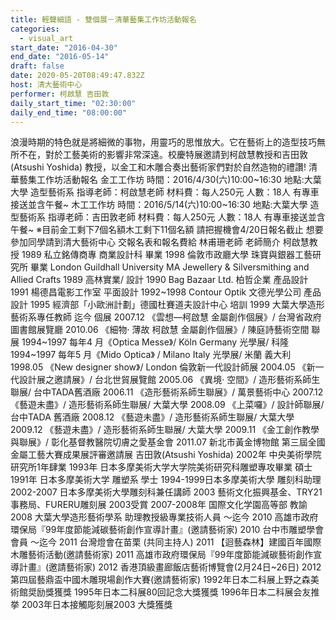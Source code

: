 ```yaml
---
title: 輕聲細語 - 雙個展－清華藝集工作坊活動報名
categories:
  - visual_art
start_date: "2016-04-30"
end_date: "2016-05-14"
draft: false
date: 2020-05-20T08:49:47.832Z
host: 清大藝術中心
performer: 柯啟慧 吉田敦
daily_start_time: "02:30:00"
daily_end_time: "08:00:00"
---
```


浪漫時期的特色就是將細微的事物，用靈巧的思惟放大。它在藝術上的造型技巧無所不在，對於工藝美術的影響非常深遠。校慶特展邀請到柯啟慧教授和吉田敦(Atsushi Yoshida) 教授，以金工和木雕合奏出藝術家們對於自然造物的禮讚! 清華藝集工作坊活動報名 金工工作坊 時間：2016/4/30(六)10:00~16:30 地點:大葉大學 造型藝術系 指導老師：柯啟慧老師 材料費：每人250元 人數：18人 有專車接送並含午餐~ 木工工作坊 時間：2016/5/14(六)10:00~16:30 地點:大葉大學 造型藝術系 指導老師：吉田敦老師 材料費：每人250元 人數：18人 有專車接送並含午餐~ ※目前金工剩下7個名額木工剩下11個名額 請把握機會4/20日報名截止 想要參加同學請到清大藝術中心 交報名表和報名費給 林甫珊老師 老師簡介 柯啟慧教授 1989 私立銘傳商專 商業設計科 畢業 1998 倫敦市政廳大學 珠寶與銀器工藝研究所 畢業 London Guildhall University MA Jewellery & Silversmithing and Allied Crafts 1989 高林實業/ 設計 1990 Bag Bazaar Ltd. 柏哲企業 產品設計 1991 楊德昌電影工作室 平面設計 1992~1998 Contour Optik 文德光學公司 產品設計 1995 經濟部「小歐洲計劃」德國杜賽道夫設計中心 培訓 1999 大葉大學造形藝術系專任教師 迄今 個展 2007.12 《雲想—柯啟慧 金屬創作個展》/ 台灣省政府圖書館展覽廳 2010.06 《細物‧ 薄故 柯啟慧 金屬創作個展》/ 陳庭詩藝術空間 聯展 1994~1997 每年4 月《Optica Messe》/ Köln Germany 光學展/ 科隆 1994~1997 每年5 月《Mido Optica》 / Milano Italy 光學展/ 米蘭 義大利 1998.05 《New designer show》/ London 倫敦新一代設計師展 2004.05 《新一代設計展之邀請展》/ 台北世貿展覽館 2005.06 《異境‧ 空間》/ 造形藝術系師生聯展/ 台中TADA舊酒廠 2006.11 《造形藝術系師生聯展》/ 萬景藝術中心 2007.12 《藝遊未盡》/ 造形藝術系師生聯展/ 大葉大學 2008.09 《上菜囉》/ 設計師聯展/ 台中TADA 舊酒廠 2008.12 《藝遊未盡》/ 造形藝術系師生聯展/ 大葉大學 2009.12 《藝遊未盡》/ 造形藝術系師生聯展/ 大葉大學 2009.11 《金工創作教學與聯展》/ 彰化基督教醫院切膚之愛基金會 2011.07 新北市黃金博物館 第三屆全國金屬工藝大賽成果展評審邀請展 吉田敦(Atsushi Yoshida) 2002年 中央美術學院研究所1年肆業 1993年 日本多摩美術大学大学院美術研究科雕塑專攻畢業 碩士 1991年 日本多摩美術大学 雕塑系 學士 1994-1999日本多摩美術大學 雕刻科助理 2002-2007 日本多摩美術大學雕刻科兼任講師 2003 藝術文化振興基金、TRY21事務局、FURERU雕刻展 2003受賞 2007-2008年 国際文化学園高等部 教諭 2008 大葉大學造形藝術學系 助理教授級專業技術人員 ～迄今 2010 高雄市政府環保局『99年度節能減碳藝術創作宣導計畫』(邀請藝術家) 2010 台中市雕塑學會會員 ～迄今 2011 台灣燈會在苗栗 (共同主持人) 2011 【迴藝森林】建國百年國際木雕藝術活動(邀請藝術家) 2011 高雄市政府環保局『99年度節能減碳藝術創作宣導計畫』(邀請藝術家) 2012 香港頂級畫廊飯店藝術博覽會(2月24日~26日) 2012 第四屆藝鼎盃中國木雕現場創作大賽(邀請藝術家) 1992年日本二科展上野之森美術館奨励獎獲獎 1995年日本二科展80回記念大獎獲獎 1996年日本二科展会友推挙 2003年日本接觸彫刻展2003 大獎獲獎